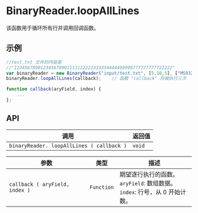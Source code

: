 # BinaryReader.loopAllLines

该函数用于循环所有行并调用回调函数。

## 示例

```javascript
//test.txt 文件的内容是
//"123456789012345678901111122222333334444499999777777777722222"
var binaryReader = new BinaryReader("input/test.txt", [5,10,5], ["MS932","MS932","MS932"], 20); 
binaryReader.loopAllLines(callback);	// 函数 "callback" 将被执行三次

function callback(aryField, index) {
	...
};
```

## API

| 调用 | 返回值 |
|---|---|
| `binaryReader. loopAllLines ( callback )` | `void` |

| 参数 | 类型 | 描述 |
|---|---|---|
| `callback ( aryField, index )` | `Function` | 期望逐行执行的函数。<br> `aryField`: 数组数据。<br> `index`: 行号，从 0 开始计数。 |